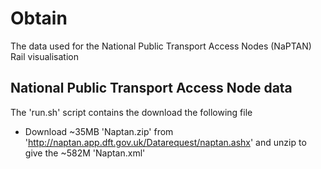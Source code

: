 # Obtain

The data used for the National Public Transport Access Nodes (NaPTAN) Rail visualisation

## National Public Transport Access Node data

  The 'run.sh' script contains the download the following file

  * Download ~35MB 'Naptan.zip' from 'http://naptan.app.dft.gov.uk/Datarequest/naptan.ashx' and unzip to give the ~582M 'Naptan.xml' 



